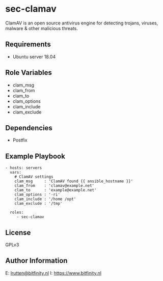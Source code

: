 sec-clamav
=========

ClamAV is an open source antivirus engine for detecting trojans, viruses,
malware & other malicious threats.

Requirements
------------

* Ubuntu server 18.04


Role Variables
--------------

- clam_msg     
- clam_from    
- clam_to      
- clam_options 
- clam_include 
- clam_exclude

Dependencies
------------

- Postfix

Example Playbook
----------------

    - hosts: servers
      vars:
        # ClamAV settings
        clam_msg     : 'ClamAV found {{ ansible_hostname }}'
        clam_from    : 'clamav@example.net'
        clam_to      : 'example@example.net'
        clam_options : '-ri'
        clam_include : '/home /opt'
        clam_exclude : '/tmp'

      roles:
         - sec-clamav

License
-------

GPLv3

Author Information
------------------

E: lrutten@bitfinity.nl
I: https://www.bitfinity.nl

